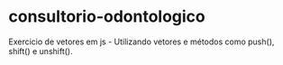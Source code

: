 # consultorio-odontologico
Exercicio de vetores em js - Utilizando vetores e métodos como push(), shift() e unshift().
